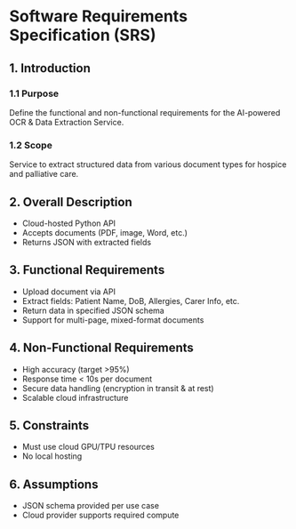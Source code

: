 # Software Requirements Specification (SRS)

## 1. Introduction
### 1.1 Purpose
Define the functional and non-functional requirements for the AI-powered OCR & Data Extraction Service.

### 1.2 Scope
Service to extract structured data from various document types for hospice and palliative care.

## 2. Overall Description
- Cloud-hosted Python API
- Accepts documents (PDF, image, Word, etc.)
- Returns JSON with extracted fields

## 3. Functional Requirements
- Upload document via API
- Extract fields: Patient Name, DoB, Allergies, Carer Info, etc.
- Return data in specified JSON schema
- Support for multi-page, mixed-format documents

## 4. Non-Functional Requirements
- High accuracy (target >95%)
- Response time < 10s per document
- Secure data handling (encryption in transit & at rest)
- Scalable cloud infrastructure

## 5. Constraints
- Must use cloud GPU/TPU resources
- No local hosting

## 6. Assumptions
- JSON schema provided per use case
- Cloud provider supports required compute
